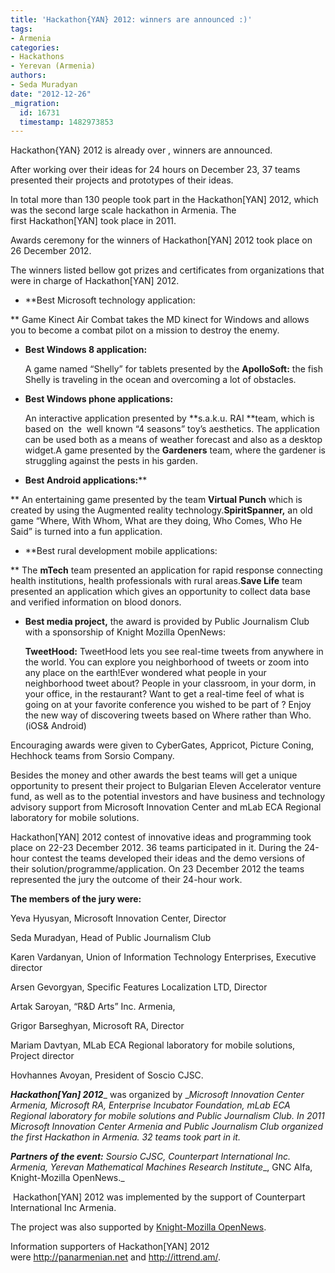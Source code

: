 ```yaml
---
title: 'Hackathon{YAN} 2012: winners are announced :)'
tags:
- Armenia
categories:
- Hackathons
- Yerevan (Armenia)
authors:
- Seda Muradyan
date: "2012-12-26"
_migration:
  id: 16731
  timestamp: 1482973853
---
```


Hackathon{YAN} 2012 is already over , winners are announced.

After working over their ideas for 24 hours on December 23, 37 teams presented their projects and prototypes of their ideas.

In total more than 130 people took part in the Hackathon[YAN] 2012, which was the second large scale hackathon in Armenia. The first Hackathon[YAN] took place in 2011.

Awards ceremony for the winners of Hackathon[YAN] 2012 took place on 26 December 2012.

The winners listed bellow got prizes and certificates from organizations that were in charge of Hackathon[YAN] 2012.

  * **Best Microsoft technology application:

** Game Kinect Air Combat takes the MD kinect for Windows and allows you to become a combat pilot on a mission to destroy the enemy.

  * **Best Windows 8 application:**

    A game named “Shelly” for tablets presented by the **ApolloSoft:** the fish Shelly is traveling in the ocean and overcoming a lot of obstacles.
  * **Best Windows phone applications:**

    An interactive application presented by **s.a.k.u. RAI **team, which is based on  the  well known “4 seasons” toy&#8217;s aesthetics. The application can be used both as a means of weather forecast and also as a desktop widget.A game presented by the **Gardeners** team, where the gardener is struggling against the pests in his garden.

  * **Best Android applications:****

** An entertaining game presented by the team **Virtual Punch** which is created by using the Augmented reality technology.**SpiritSpanner,** an old game &#8220;Where, With Whom, What are they doing, Who Comes, Who He Said&#8221; is turned into a fun application.

  * **Best rural development mobile applications:

** The **mTech** team presented an application for rapid response connecting health institutions, health professionals with rural areas.**Save Life** team presented an application which gives an opportunity to collect data base and verified information on blood donors.

  * **Best media project,** the award is provided by Public Journalism Club with a sponsorship of Knight Mozilla OpenNews:

    **TweetHood:** TweetHood lets you see real-time tweets from anywhere in the world. You can explore you neighborhood of tweets or zoom into any place on the earth!Ever wondered what people in your neighborhood tweet about? People in your classroom, in your dorm, in your office, in the restaurant? Want to get a real-time feel of what is going on at your favorite conference you wished to be part of ? Enjoy the new way of discovering tweets based on Where rather than Who. (iOS& Android)

Encouraging awards were given to CyberGates, Appricot, Picture Coning, Hechhock teams from Sorsio Company.

Besides the money and other awards the best teams will get a unique opportunity to present their project to Bulgarian Eleven Accelerator venture fund, as well as to the potential investors and have business and technology advisory support from Microsoft Innovation Center and mLab ECA Regional laboratory for mobile solutions.

Hackathon[YAN] 2012 contest of innovative ideas and programming took place on 22-23 December 2012. 36 teams participated in it. During the 24-hour contest the teams developed their ideas and the demo versions of their solution/programme/application. On 23 December 2012 the teams represented the jury the outcome of their 24-hour work.

**The members of the jury were:**

Yeva Hyusyan, Microsoft Innovation Center, Director

Seda Muradyan, Head of Public Journalism Club

Karen Vardanyan, Union of Information Technology Enterprises, Executive director

Arsen Gevorgyan, Specific Features Localization LTD, Director

Artak Saroyan, “R&D Arts” Inc. Armenia,

Grigor Barseghyan, Microsoft RA, Director

Mariam Davtyan, MLab ECA Regional laboratory for mobile solutions, Project director

Hovhannes Avoyan, President of Soscio CJSC.

_**Hackathon[Yan] 2012**__ was organized by __Microsoft Innovation Center Armenia, Microsoft RA, Enterprise Incubator Foundation, mLab ECA Regional laboratory for mobile solutions and Public Journalism Club._ _In 2011 Microsoft Innovation Center Armenia and Public Journalism Club organized the first Hackathon in Armenia. 32 teams took part in it._

_**Partners of the event:**_  _Soursio CJSC, Counterpart International Inc. Armenia,_ _Yerevan Mathematical Machines Research Institute__, GNC Alfa, Knight-Mozilla OpenNews._

 Hackathon[YAN] 2012 was implemented by the support of Counterpart International Inc Armenia.

The project was also supported by [Knight-Mozilla OpenNews][1].

Information supporters of Hackathon[YAN] 2012 were http://panarmenian.net and <http://ittrend.am/>.

 [1]: http://mozillaopennews.org/getinvolved.html